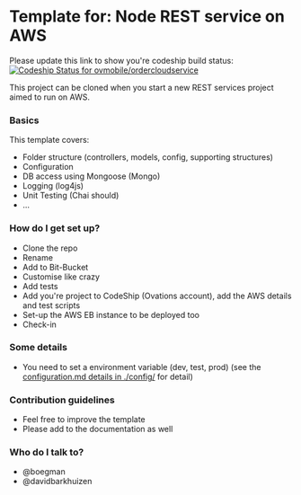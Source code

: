 # Template for: Node REST service on AWS  #

Please update this link to show you're codeship build status: 
[ ![Codeship Status for ovmobile/ordercloudservice](https://codeship.com/projects/9a9936e0-e2ac-0133-a2de-0229a9d1976f/status?branch=master)](https://codeship.com/projects/145659)


This project can be cloned when you start a new REST services project aimed to run on AWS.

### Basics ###
This template covers:
* Folder structure (controllers, models, config, supporting structures)
* Configuration
* DB access using Mongoose (Mongo)
* Logging (log4js)
* Unit Testing (Chai should)
* ...


### How do I get set up? ###

* Clone the repo
* Rename
* Add to Bit-Bucket
* Customise like crazy
* Add tests
* Add you're project to CodeShip (Ovations account), add the AWS details and test scripts
* Set-up the AWS EB instance to be deployed too
* Check-in

### Some details ###

* You need to set a environment variable (dev, test, prod) (see the [configuration.md details in ./config/](./config/configuration.md) for detail)

### Contribution guidelines ###

* Feel free to improve the template
* Please add to the documentation as well

### Who do I talk to? ###

* @boegman
* @davidbarkhuizen